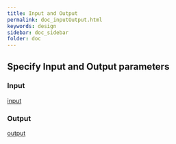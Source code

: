 ```yaml
---
title: Input and Output
permalink: doc_inputOutput.html
keywords: design
sidebar: doc_sidebar
folder: doc
---
```


## Specify Input and Output parameters

### Input

[input](https://dlr-ry.github.io/ECI4FOAM/doc_input.html)


### Output

[output](https://dlr-ry.github.io/ECI4FOAM/doc_output.html)